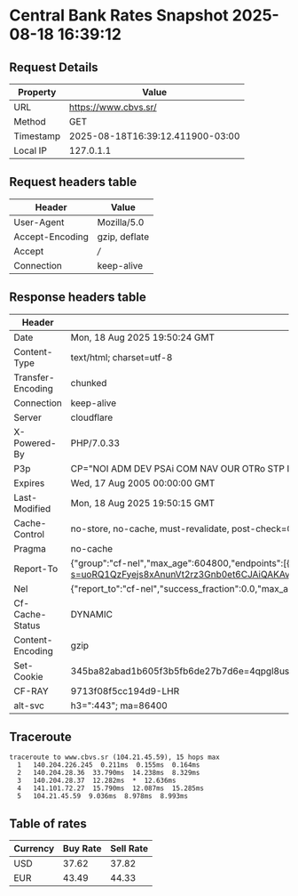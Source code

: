 # Central Bank Rates Snapshot 2025-08-18 16:39:12
## Request Details

| Property | Value |
|----------|-------|
| URL | https://www.cbvs.sr/ |
| Method | GET |
| Timestamp | 2025-08-18T16:39:12.411900-03:00 |
| Local IP | 127.0.1.1 |
    
## Request headers table

| Header | Value |
|--------|-------|
| User-Agent | Mozilla/5.0 |
| Accept-Encoding | gzip, deflate |
| Accept | */* |
| Connection | keep-alive |

    
## Response headers table
| Header | Value |
|--------|-------|
| Date | Mon, 18 Aug 2025 19:50:24 GMT |
| Content-Type | text/html; charset=utf-8 |
| Transfer-Encoding | chunked |
| Connection | keep-alive |
| Server | cloudflare |
| X-Powered-By | PHP/7.0.33 |
| P3p | CP="NOI ADM DEV PSAi COM NAV OUR OTRo STP IND DEM" |
| Expires | Wed, 17 Aug 2005 00:00:00 GMT |
| Last-Modified | Mon, 18 Aug 2025 19:50:15 GMT |
| Cache-Control | no-store, no-cache, must-revalidate, post-check=0, pre-check=0 |
| Pragma | no-cache |
| Report-To | {"group":"cf-nel","max_age":604800,"endpoints":[{"url":"https://a.nel.cloudflare.com/report/v4?s=uoRQ1QzFyejs8xAnunVt2rz3Gnb0et6CJAiQAKAvyoSbVF%2B68a5PyEWM%2B1MU1NYiZjv06Zc5x7KXqftalsTxtJ1817Va65z2ciB0"}]} |
| Nel | {"report_to":"cf-nel","success_fraction":0.0,"max_age":604800} |
| Cf-Cache-Status | DYNAMIC |
| Content-Encoding | gzip |
| Set-Cookie | 345ba82abad1b605f3b5fb6de27b7d6e=4qpgl8us8ljkndm5ibokaq7mk7; HttpOnly; Path=/ |
| CF-RAY | 9713f08f5cc194d9-LHR |
| alt-svc | h3=":443"; ma=86400 |

## Traceroute 

```
traceroute to www.cbvs.sr (104.21.45.59), 15 hops max
  1   140.204.226.245  0.211ms  0.155ms  0.164ms 
  2   140.204.28.36  33.790ms  14.238ms  8.329ms 
  3   140.204.28.37  12.282ms  *  12.636ms 
  4   141.101.72.27  15.790ms  12.087ms  15.285ms 
  5   104.21.45.59  9.036ms  8.978ms  8.993ms 

```

## Table of rates

| Currency | Buy Rate | Sell Rate |
|----------|----------|-----------|
| USD | 37.62 | 37.82 |
| EUR | 43.49 | 44.33 |
